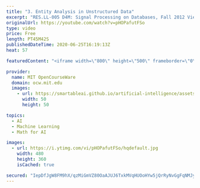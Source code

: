 ```yaml
---
title: "3. Entity Analysis in Unstructured Data"
excerpt: "RES.LL-005 D4M: Signal Processing on Databases, Fall 2012 View the complete course: http://ocw.mit.edu/RESLL-005F12 Instructor: Jeremy Kepner  Historical evolution of the web and cloud computing. Using the exploded (D4M) schema. Analyzing computer network data. Analyzing computer network data.  License:"
originalUrl: https://youtube.com/watch?v=pHOPafutFSo
type: video
price: Free
length: PT45M42S
publishedDateTime: 2020-06-25T16:19:13Z
heat: 57

featuredContent: "<iframe width=\"800\" height=\"500\" frameborder=\"0\" src=\"https://www.youtube.com/embed/pHOPafutFSo\" allow=\"accelerometer; autoplay; encrypted-media; gyroscope; picture-in-picture\" allowfullscreen></iframe>"

provider:
  name: MIT OpenCourseWare
  domain: ocw.mit.edu
  images:
    - url: https://smartableai.github.io/artificial-intelligence/assets/images/organizations/ocw.mit.edu-50x50.jpg
      width: 50
      height: 50

topics:
  - AI
  - Machine Learning
  - Math for AI

images:
  - url: https://i.ytimg.com/vi/pHOPafutFSo/hqdefault.jpg
    width: 480
    height: 360
    isCached: true

secured: "IepDfJgW8FM9hX/qzMiGmVZ80OaAJUJ6TxkMVqHUOoHYw5jQrRyNvGgFqNMJyZ1xGUeeBJ5sc8fXLcwNik3vltUcxudaF809YeU2oF59yBuQSO44c6DJfHSKtm4gS5Ncfot4K93eYZumDVTiLzAifiRO4c7Rla1zJDA20i5j8m3bOaqgx1I9Ok1mVcKP3Fvh8MtEnW0M5f+SLMu3UbDYcLw7zxehKNthcwxGH+oU1DAI4h9tjBG3eflAqE7Xj3YMJWWspDebE1EVxPDixt2D42yOgRKOWUZEYIHLCc+CSSe05WUs4Eg7pAhcbijR6GJGiHB2/Qx5wb9Rg07MtUNALTwcNpZfta/2aJdCkh8B2vY=;edFLl4kNCmuT1J+MnGKagw=="
---
```


